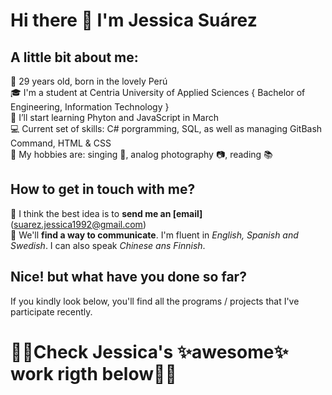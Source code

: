 # Hi there 👋 I'm Jessica Suárez

## A little bit about me:

👩 29 years old, born in the lovely Perú  
🎓 I'm a student at Centria University of Applied Sciences { Bachelor of Engineering, Information Technology }  
🚀 I’ll start learning Phyton and JavaScript in March  
💻 Current set of skills: C# porgramming, SQL, as well as managing GitBash Command, HTML & CSS  
💬 My hobbies are: singing	🎤, analog photography	📷, reading 📚  

## How to get in touch with me?

📧 I think the best idea is to **send me an [email]** (suarez.jessica1992@gmail.com)  
💬 We'll **find a way to communicate**. I'm fluent in _English, Spanish and Swedish_. I can also speak _Chinese ans Finnish_.  

## Nice! but what have you done so far?

If you kindly look below, you'll find all the programs / projects that I've participate recently.  

# 🔻🔻Check Jessica's ✨**awesome**✨ work **rigth below**🔻🔻
